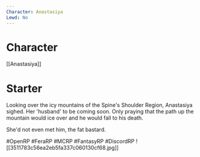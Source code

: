 ```yaml
---
Character: Anastasiya
Lewd: No
---
```

# Character
[[Anastasiya]]

# Starter
Looking over the icy mountains of the Spine's Shoulder Region, Anastasiya sighed. Her 'husband' to be coming soon. Only praying that the path up the mountain would ice over and he would fall to his death.

She'd not even met him, the fat bastard.

#OpenRP #FeraRP #MCRP #FantasyRP #DiscordRP
![[3511783c56ea2eb5fa337c060130cf68.jpg]]